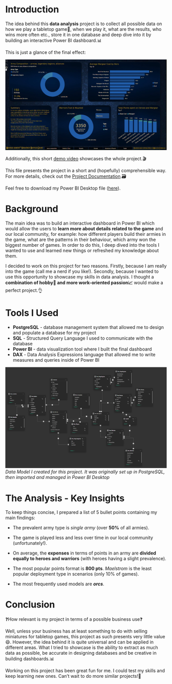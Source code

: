 # Introduction

The idea behind this **data analysis** project is to collect all possible data on how we play a tabletop game🎲, when we play it, what are the results, who wins more often etc., store it in one database and deep dive into it by building an interactive Power BI dashboard.📊

This is just a glance of the final effect:

![Sneak peak](/Photos/ME%20SBG%20miniature.png)

Additionally, this short [demo video](https://www.youtube.com/shorts/SM1gzG1eIOc) showcases the whole project.🎬

This file presents the project in a short and (hopefully) comprehensible way. For more details, check out the [Project Documentation](/Project%20Documentation%20(README)%20-%20ME%20SBG%20Interactive%20Dashboard.pdf).🗃️

Feel free to download my Power BI Desktop file ([here](/ME%20SBG%20Project%20Dashboard.pbix)).

# Background

The main idea was to build an interactive dashboard in Power BI which would allow the users to **learn more about 
details related to the game** and our local community, for example: how different players build their armies in the game,
what are the patterns in their behaviour, which army won the biggest number of games. In order to do this, I deep 
dived into the tools I wanted to use and learned new things or refreshed my knowledge about them.

I decided to work on this project for two reasons. Firstly, because I am really into the game (call me a nerd if you 
like!). Secondly, because I wanted to use this opportunity to showcase my skills in data analysis. I thought a **combination of hobby🎲 and more work-oriented passion📈** would make a perfect project.👌

# Tools I Used

- **PostgreSQL** - database management system that allowed me to design and populate a database for my project
- **SQL** - Structured Query Language I used to communicate with the database
- **Power BI** - data visualization tool where I built the final dashboard
- **DAX** - Data Analysis Expressions language that allowed me to write measures and queries inside of Power BI

![Data Model](/Photos/Data%20Model.png)
*Data Model I created for this project. It was originally set up in PostgreSQL, then imported and managed in Power BI Desktop*

# The Analysis - Key Insights

To keep things concise, I prepared a list of 5 bullet points containing my main findings:

- The prevalent army type is *single army* (over **50%** of all armies).

- The game is played less and less over time in our local community (unfortunately!).

- On  average,  the  **expenses**  in  terms  of  points  in  an  army  are  **divided  equally  to  heroes  and  warriors**  (with heroes having a slight prevalence).

- The most popular points format is **800 pts**. *Maelstrom* is the least popular deployment type in scenarios (only 
10% of games).

- The most frequently used models are ***orcs***. 

# Conclusion

❓How relevant is my project in terms of a possible business use❓

Well, unless your business has at least something to do with selling miniatures for tabletop games, this project as such 
presents very little value😄. However, the idea behind it is quite universal and can be applied in different areas. What I 
tried to showcase is the ability to extract as much data as possible, be accurate in designing databases and be creative 
in building dashboards.📊

Working on this project has been great fun for me. I could test my skills and keep learning new ones. Can’t wait to do 
more similar projects!🎉